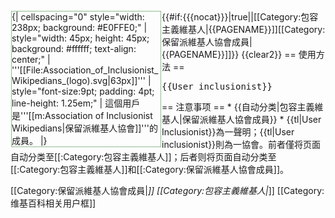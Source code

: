 <div style="float: left; border:solid #8FBC8F 1px; margin: 1px; width:238px;">
{| cellspacing="0" style="width: 238px; background: #E0FFE0;"
| style="width: 45px; height: 45px; background: #ffffff; text-align: center;" | '''[[File:Association_of_Inclusionist_Wikipedians_(logo).svg|63px]]'''
| style="font-size:9pt; padding: 4pt; line-height: 1.25em;" | 這個用戶是'''[[m:Association of Inclusionist Wikipedians|保留派維基人協會]]'''的成員。
|}</div><includeonly>{{#if:{{{nocat}}}|true||[[Category:包容主義維基人|{{PAGENAME}}]][[Category:保留派維基人協會成員|{{PAGENAME}}]]}}</includeonly><noinclude>
{{clear2}}
== 使用方法 ==
<pre>{{User inclusionist}}</pre>
== 注意事项 ==
* {{自动分类|包容主義維基人|保留派維基人協會成員}}
* {{tl|User Inclusionist}}為一聲明；{{tl|User inclusionist}}則為一協會。前者僅将页面自动分类至[[:Category:包容主義維基人]]；后者则将页面自动分类至[[:Category:包容主義維基人]]和[[:Category:保留派維基人協會成員]]。

[[Category:保留派維基人協會成員|*]]
[[Category:包容主義維基人|*]]
[[Category:维基百科相关用户框]]</noinclude>